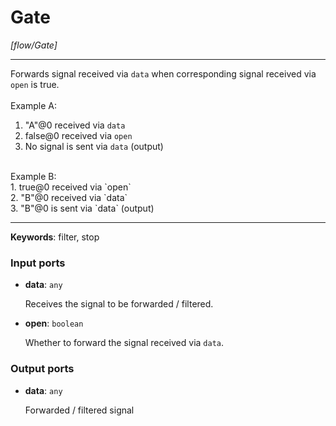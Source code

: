 # Gate

_[flow/Gate]_

---

Forwards signal received via `data` when corresponding signal received via `open` is true.<br>
<br>
Example A:<br>
1. "A"@0 received via `data`<br>
2. false@0 received via `open`<br>
3. No signal is sent via `data` (output)<br>
<br>
Example B:<br>
1. true@0 received via `open`<br>
2. "B"@0  received via `data`<br>
3. "B"@0 is sent via `data` (output)<br>

---

__Keywords__: filter, stop

### Input ports

* __data__: ` any `


    Receives the signal to be forwarded / filtered.<br>


* __open__: ` boolean `


    Whether to forward the signal received via `data`.<br>

### Output ports

* __data__: ` any `


    Forwarded / filtered signal<br>

